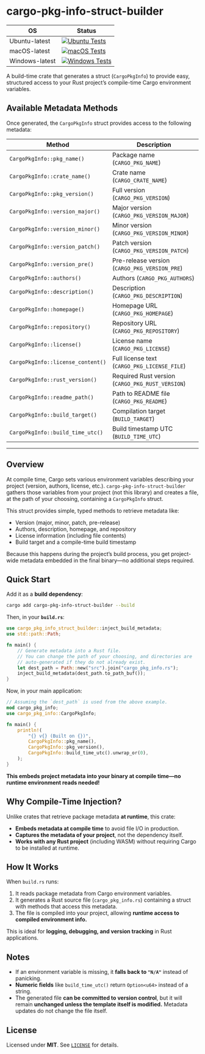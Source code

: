 
# cargo-pkg-info-struct-builder

| OS            | Status                                                                               |
|---------------|--------------------------------------------------------------------------------------|
| Ubuntu-latest | [![Ubuntu Tests][ubuntu-latest-badge]][ubuntu-latest-workflow]                       |
| macOS-latest  | [![macOS Tests][macos-latest-badge]][macos-latest-workflow]                          |
| Windows-latest| [![Windows Tests][windows-latest-badge]][windows-latest-workflow]                    |

[ubuntu-latest-badge]: https://github.com/jzombie/rust-cargo-pkg-info-struct-builder/actions/workflows/rust-tests.yml/badge.svg?branch=main&job=Run%20Rust%20Tests%20(OS%20=%20ubuntu-latest)
[ubuntu-latest-workflow]: https://github.com/jzombie/rust-cargo-pkg-info-struct-builder/actions/workflows/rust-tests.yml?query=branch%3Amain

[macos-latest-badge]: https://github.com/jzombie/rust-cargo-pkg-info-struct-builder/actions/workflows/rust-tests.yml/badge.svg?branch=main&job=Run%20Rust%20Tests%20(OS%20=%20macos-latest)
[macos-latest-workflow]: https://github.com/jzombie/rust-cargo-pkg-info-struct-builder/actions/workflows/rust-tests.yml?query=branch%3Amain

[windows-latest-badge]: https://github.com/jzombie/rust-cargo-pkg-info-struct-builder/actions/workflows/rust-tests.yml/badge.svg?branch=main&job=Run%20Rust%20Tests%20(OS%20=%20windows-latest)
[windows-latest-workflow]: https://github.com/jzombie/rust-cargo-pkg-info-struct-builder/actions/workflows/rust-tests.yml?query=branch%3Amain


A build-time crate that generates a struct (`CargoPkgInfo`) to provide easy, structured access to your Rust project’s compile-time Cargo environment variables.

## Available Metadata Methods

Once generated, the `CargoPkgInfo` struct provides access to the following metadata:

| **Method**                           | **Description**                                      |
|--------------------------------------|------------------------------------------------------|
| `CargoPkgInfo::pkg_name()`           | Package name (`CARGO_PKG_NAME`)                      |
| `CargoPkgInfo::crate_name()`         | Crate name (`CARGO_CRATE_NAME`)                      |
| `CargoPkgInfo::pkg_version()`        | Full version (`CARGO_PKG_VERSION`)                   | 
| `CargoPkgInfo::version_major()`      | Major version (`CARGO_PKG_VERSION_MAJOR`)            |
| `CargoPkgInfo::version_minor()`      | Minor version (`CARGO_PKG_VERSION_MINOR`)            |
| `CargoPkgInfo::version_patch()`      | Patch version (`CARGO_PKG_VERSION_PATCH`)            |
| `CargoPkgInfo::version_pre()`        | Pre-release version (`CARGO_PKG_VERSION_PRE`)        |
| `CargoPkgInfo::authors()`            | Authors (`CARGO_PKG_AUTHORS`)                        |
| `CargoPkgInfo::description()`        | Description (`CARGO_PKG_DESCRIPTION`)                |
| `CargoPkgInfo::homepage()`           | Homepage URL (`CARGO_PKG_HOMEPAGE`)                  |
| `CargoPkgInfo::repository()`         | Repository URL (`CARGO_PKG_REPOSITORY`)              |
| `CargoPkgInfo::license()`            | License name (`CARGO_PKG_LICENSE`)                   |
| `CargoPkgInfo::license_content()`    | Full license text (`CARGO_PKG_LICENSE_FILE`)         |
| `CargoPkgInfo::rust_version()`       | Required Rust version (`CARGO_PKG_RUST_VERSION`)     |
| `CargoPkgInfo::readme_path()`        | Path to README file (`CARGO_PKG_README`)             |
| `CargoPkgInfo::build_target()`       | Compilation target (`BUILD_TARGET`)                  |
| `CargoPkgInfo::build_time_utc()`     | Build timestamp UTC (`BUILD_TIME_UTC`)               |

---

## Overview

At compile time, Cargo sets various environment variables describing your project (version, authors, license, etc.). `cargo-pkg-info-struct-builder` gathers those variables from your project (not this library) and creates a file, at the path of your choosing, containing a `CargoPkgInfo` struct.

This struct provides simple, typed methods to retrieve metadata like:

- Version (major, minor, patch, pre-release)
- Authors, description, homepage, and repository
- License information (including file contents)
- Build target and a compile-time build timestamp

Because this happens during the project’s build process, you get project-wide metadata embedded in the final binary—no additional steps required.

## Quick Start

Add it as a **build dependency**:

```sh
cargo add cargo-pkg-info-struct-builder --build
```

Then, in your **`build.rs`**:

```rust
use cargo_pkg_info_struct_builder::inject_build_metadata;
use std::path::Path;

fn main() {
    // Generate metadata into a Rust file.
    // You can change the path of your choosing, and directories are
    // auto-generated if they do not already exist.
    let dest_path = Path::new("src").join("cargo_pkg_info.rs");
    inject_build_metadata(dest_path.to_path_buf());
}
```

Now, in your main application:

```rust
// Assuming the `dest_path` is used from the above example.
mod cargo_pkg_info;
use cargo_pkg_info::CargoPkgInfo;

fn main() {
    println!(
        "{} v{} (Built on {})",
        CargoPkgInfo::pkg_name(),
        CargoPkgInfo::pkg_version(),
        CargoPkgInfo::build_time_utc().unwrap_or(0),
    );
}
```

**This embeds project metadata into your binary at compile time—no runtime environment reads needed!**

## Why Compile-Time Injection?

Unlike crates that retrieve package metadata **at runtime**, this crate:

- **Embeds metadata at compile time** to avoid file I/O in production.
- **Captures the metadata of your project**, not the dependency itself.
- **Works with any Rust project** (including WASM) without requiring Cargo to be installed at runtime.

## How It Works

When `build.rs` runs:

1. It reads package metadata from Cargo environment variables.
2. It generates a Rust source file (`cargo_pkg_info.rs`) containing a struct with methods that access this metadata.
3. The file is compiled into your project, allowing **runtime access to compiled environment info.**

This is ideal for **logging, debugging, and version tracking** in Rust applications.

## Notes
- If an environment variable is missing, it **falls back to `"N/A"`** instead of panicking.
- **Numeric fields** like `build_time_utc()` return `Option<u64>` instead of a string.
- The generated file **can be committed to version control**, but it will remain **unchanged unless the template itself is modified.** Metadata updates do not change the file itself.

## License
Licensed under **MIT**. See [`LICENSE`](https://github.com/jzombie/rust-cargo-pkg-info-struct-builder/blob/main/LICENSE) for details.
